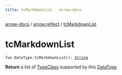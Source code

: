 ```yaml
---
title: tcMarkdownList - arrow-docs
---
```


[arrow-docs](../index.html) / [arrow.reflect](index.html) / [tcMarkdownList](./tc-markdown-list.html)

# tcMarkdownList

`fun DataType.tcMarkdownList(): `[`String`](https://kotlinlang.org/api/latest/jvm/stdlib/kotlin/-string/index.html)

**Return**
a list of [TypeClass](#) supported by this [DataType](#)

